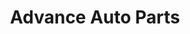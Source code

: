 ---
title: "Advance Auto Parts"
url: /woodbridge/advance-auto-parts-dale-boulevard/
shop: car parts
---